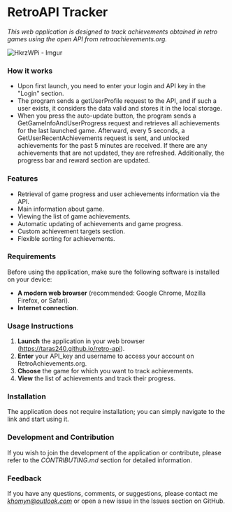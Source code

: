 
# RetroAPI Tracker

*This web application is designed to track achievements obtained in retro games using the open API from retroachievements.org.*


![HkrzWPi - Imgur](https://github.com/taras240/retro-api/assets/41308277/b064d525-46b6-426d-a2c0-08f33d3181a3)

### How it works

- Upon first launch, you need to enter your login and API key in the "Login" section.
- The program sends a getUserProfile request to the API, and if such a user exists, it considers the data valid and stores it in the local storage.
- When you press the auto-update button, the program sends a GetGameInfoAndUserProgress request and retrieves all achievements for the last launched game. Afterward, every 5 seconds, a GetUserRecentAchievements request is sent, and unlocked achievements for the past 5 minutes are received. If there are any achievements that are not updated, they are refreshed. Additionally, the progress bar and reward section are updated.

### Features

- Retrieval of game progress and user achievements information via the API.
- Main information about game.
- Viewing the list of game achievements.
- Automatic updating of achievements and game progress.
- Custom achievement targets section.
- Flexible sorting for achievements.

### Requirements

Before using the application, make sure the following software is installed on your device:

- **A modern web browser** (recommended: Google Chrome, Mozilla Firefox, or Safari).
- **Internet connection**.

### Usage Instructions

1. **Launch** the application in your web browser (https://taras240.github.io/retro-api).
2. **Enter** your API_key and username to access your account on RetroAchievements.org.
3. **Choose** the game for which you want to track achievements.
4. **View** the list of achievements and track their progress.

### Installation

The application does not require installation; you can simply navigate to the link and start using it.

### Development and Contribution

If you wish to join the development of the application or contribute, please refer to the *CONTRIBUTING.md* section for detailed information.

### Feedback

If you have any questions, comments, or suggestions, please contact me *khomyn@outlook.com* or open a new issue in the Issues section on GitHub.
